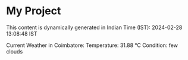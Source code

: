 # My Project

This content is dynamically generated in Indian Time (IST): 2024-02-28 13:08:48 IST


Current Weather in Coimbatore:
Temperature: 31.88 °C
Condition: few clouds
